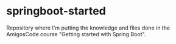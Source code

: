 # springboot-started
Repository where I'm putting the knowledge and files done in the AmigosCode course "Getting started with Spring Boot".
